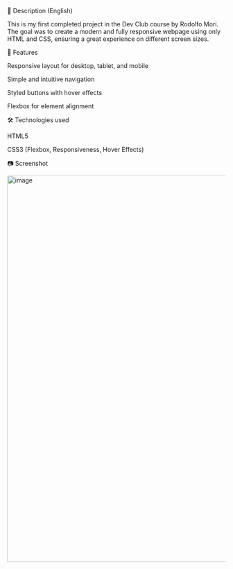 📜 Description (English)

This is my first completed project in the Dev Club course by Rodolfo Mori.
The goal was to create a modern and fully responsive webpage using only HTML and CSS, ensuring a great experience on different screen sizes.

🚀 Features

Responsive layout for desktop, tablet, and mobile

Simple and intuitive navigation

Styled buttons with hover effects

Flexbox for element alignment

🛠 Technologies used

HTML5

CSS3 (Flexbox, Responsiveness, Hover Effects)

📷 Screenshot

<img width="1839" height="891" alt="image" src="https://github.com/user-attachments/assets/40db5c6b-8a8f-4753-993b-649f43d2d2e6" />
